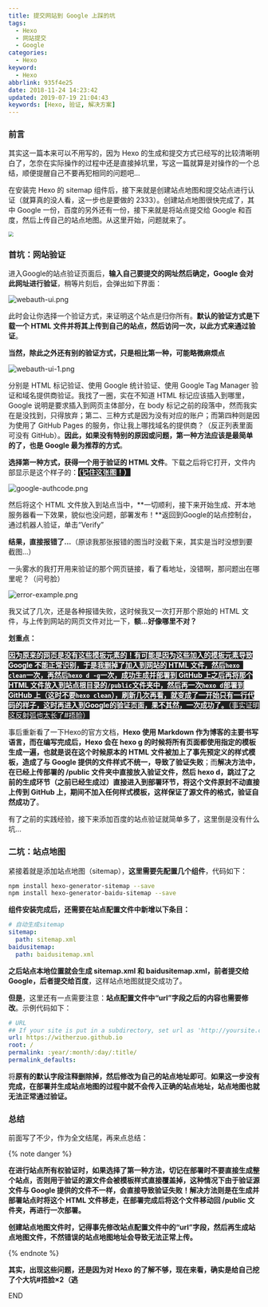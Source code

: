 ```yaml
---
title: 提交网站到 Google 上踩的坑
tags:
  - Hexo
  - 网站提交
  - Google
categories:
  - Hexo
keyword:
  - Hexo
abbrlink: 935f4e25
date: 2018-11-24 14:23:42
updated: 2019-07-19 21:04:43
keywords: [Hexo, 验证, 解决方案]
---
```

### 前言

其实这一篇本来可以不用写的，因为 Hexo 的生成和提交方式已经写的比较清晰明白了，怎奈在实际操作的过程中还是直接掉坑里，写这一篇就算是对操作的一个总结，顺便提醒自己不要再犯相同的问题吧...  

在安装完 Hexo 的 sitemap 组件后，接下来就是创建站点地图和提交站点进行认证（就算真的没人看，这一步也是要做的 2333）。创建站点地图很快完成了，其中 Google 一份，百度的另外还有一份，接下来就是将站点提交给 Google 和百度，然后上传自己的站点地图。从这里开始，问题就来了。  <!--more-->  

<img src="https://i.loli.net/2018/11/24/5bf91d188e582.png" style="zoom:60%" />

### 首坑：网站验证

进入Google的站点验证页面后，**输入自己要提交的网址然后确定，Google 会对此网址进行验证**，稍等片刻后，会弹出如下界面：  

![webauth-ui.png](https://i.loli.net/2018/11/24/5bf8f68424c32.png "示意图")

此时会让你选择一个验证方式，来证明这个站点是归你所有。**默认的验证方式是下载一个 HTML 文件并将其上传到自己的站点，然后访问一次，以此方式来通过验证**。  

**当然，除此之外还有别的验证方式，只是相比第一种，可能略微麻烦点**  

![webauth-ui-1.png](https://i.loli.net/2018/11/24/5bf8f78bace64.png "...")

分别是 HTML 标记验证、使用 Google 统计验证、使用 Google Tag Manager 验证和域名提供商验证。我找了一圈，实在不知道 HTML 标记应该插入到哪里，Google 说明是要求插入到网页主体部分，在 body 标记之前的段落中，然而我实在是没找到，只得放弃；第二、三种方式是因为没有对应的账户；而第四种则是因为使用了 GitHub Pages 的服务，你让我上哪找域名的提供商？（反正列表里面可没有 GitHub）。**因此，如果没有特别的原因或问题，第一种方法应该是最简单的了，也是 Google 最为推荐的方式**。  

**选择第一种方式，获得一个用于验证的 HTML 文件**。下载之后将它打开，文件内部显示是这个样子的：<span style="background:#222;color:white;">**（记住这张图！）**</span>  

![google-authcode.png](https://i.loli.net/2018/11/24/5bf90326355cd.png "你没看错，只有这一行代码")

然后将这个 HTML 文件放入到站点当中，**一切顺利，接下来开始生成、开本地服务器看一下效果，貌似也没问题，部署发布！**返回到Google的站点控制台，通过机器人验证，单击“Verify”  

**结果，直接报错了...**（原谅我那张报错的图当时没截下来，其实是当时没想到要截图...）  

一头雾水的我打开用来验证的那个网页链接，看了看地址，没错啊，那问题出在哪里呢？（问号脸）  

![error-example.png](https://i.loli.net/2018/11/24/5bf906e5e0229.png "错误截图")

我又试了几次，还是各种报错失败，这时候我又一次打开那个原始的 HTML 文件，与上传到网站的网页文件对比一下，**额...好像哪里不对？**  

**划重点：**

<span style="background:#222;color:white;">**因为原来的网页是没有这些模板元素的！有可能是因为这些加入的模板元素导致 Google 不能正常识别，于是我删掉了加入到网站的 HTML 文件，然后`hexo clean`一次，再然后`hexo d -g`一次，成功生成并部署到 GitHub 上之后再将那个 HTML 文件放入到站点根目录的`/public`文件夹中，然后再一次`hexo d`部署到 GitHub 上（这时不要`hexo clean`），刷新几次再看，就变成了一开始只有一行代码的样子，这时再进入到Google的验证页面，果不其然，一次成功了。**（事实证明这反射弧也太长了#捂脸）</span>  

事后重新看了一下Hexo的官方文档，**Hexo 使用 Markdown 作为博客的主要书写语言，而在编写完成后，Hexo 会在 hexo g 的时候将所有页面都使用指定的模板生成一遍，也就是说在这个时候原本的 HTML 文件被加上了事先预定义的样式模板，造成了与 Google 提供的文件样式不统一，导致了验证失败**；而**解决方法中，在已经上传部署的 /public 文件夹中直接放入验证文件，然后 hexo d，跳过了之前的生成环节（之前已经生成过）直接进入到部署环节，将这个文件原封不动直接上传到 GitHub 上，期间不加入任何样式模板，这样保证了源文件的格式，验证自然成功了**。  

有了之前的实践经验，接下来添加百度的站点验证就简单多了，这里倒是没有什么坑...  

### 二坑：站点地图

紧接着就是添加站点地图（sitemap），**这里需要先配置几个组件**，代码如下：  

```bash
npm install hexo-generator-sitemap --save
npm install hexo-generator-baidu-sitemap --save
```

**组件安装完成后，还需要在站点配置文件中新增以下条目：**  

```yaml
# 自动生成sitemap
sitemap: 
  path: sitemap.xml
baidusitemap:
  path: baidusitemap.xml 
```

**之后站点本地位置就会生成 sitemap.xml 和 baidusitemap.xml，前者提交给 Google，后者提交给百度**，这样站点地图就提交成功了。  

**但是**，这里还有一点需要注意：**站点配置文件中“url”字段之后的内容也需要修改**。示例代码如下：  

``` yaml
# URL
## If your site is put in a subdirectory, set url as 'http://yoursite.com/child' and root as '/child/'
url: https://witherzuo.github.io
root: /
permalink: :year/:month/:day/:title/
permalink_defaults:
```

将**原有的默认字段注释删除掉，然后修改为自己的站点地址即可**。**如果这一步没有完成，在部署并生成站点地图的过程中就不会传入正确的站点地址，站点地图也就无法正常通过验证。**  

### 总结

前面写了不少，作为全文结尾，再来点总结：  

{% note danger %}

**在进行站点所有权验证时，如果选择了第一种方法，切记在部署时不要直接生成整个站点，否则用于验证的源文件会被模板样式直接覆盖掉，这种情况下由于验证源文件与 Google 提供的文件不一样，会直接导致验证失败！解决方法则是在生成并部署站点时将这个 HTML 文件移走，在部署完成后将这个文件移动回 /public 文件夹，再进行一次部署。**  

**创建站点地图文件时，记得事先修改站点配置文件中的“url”字段，然后再生成站点地图文件，不然错误的站点地图地址会导致无法正常上传。**  

{% endnote %}

**其实，出现这些问题，还是因为对 Hexo 的了解不够，现在来看，确实是给自己挖了个大坑#捂脸×2（逃**  

END